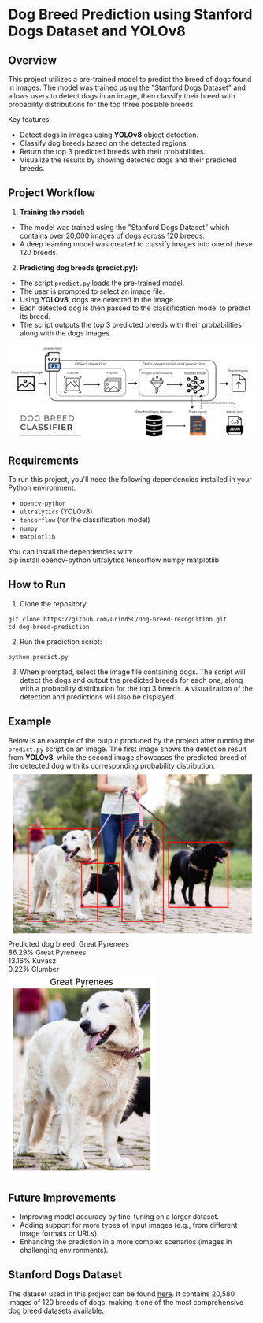 # Dog Breed Prediction using Stanford Dogs Dataset and YOLOv8

## Overview

This project utilizes a pre-trained model to predict the breed of dogs found in images. The model was trained using the "Stanford Dogs Dataset" and allows users to detect dogs in an image, then classify their breed with probability distributions for the top three possible breeds.

Key features:

- Detect dogs in images using **YOLOv8** object detection.
- Classify dog breeds based on the detected regions.
- Return the top 3 predicted breeds with their probabilities.
- Visualize the results by showing detected dogs and their predicted breeds.

## Project Workflow

1. **Training the model:**

- The model was trained using the "Stanford Dogs Dataset" which contains over 20,000 images of dogs across 120 breeds.
- A deep learning model was created to classify images into one of these 120 breeds.

2. **Predicting dog breeds (predict.py):**

- The script `predict.py` loads the pre-trained model.
- The user is prompted to select an image file.
- Using **YOLOv8**, dogs are detected in the image.
- Each detected dog is then passed to the classification model to predict its breed.
- The script outputs the top 3 predicted breeds with their probabilities along with the dogs images.

![Flow chart](Examples/flow.png)

## Requirements

To run this project, you'll need the following dependencies installed in your Python environment:

- `opencv-python`
- `ultralytics` (YOLOv8)
- `tensorflow` (for the classification model)
- `numpy`
- `matplotlib`

You can install the dependencies with:  
pip install opencv-python ultralytics tensorflow numpy matplotlib

## How to Run

1. Clone the repository:

```
git clone https://github.com/GrindSC/Dog-breed-recognition.git
cd dog-breed-prediction
```

2. Run the prediction script:

```
python predict.py
```

3. When prompted, select the image file containing dogs. The script will detect the dogs and output the predicted breeds for each one, along with a probability distribution for the top 3 breeds. A visualization of the detection and predictions will also be displayed.

## Example

Below is an example of the output produced by the project after running the `predict.py` script on an image. The first image shows the detection result from **YOLOv8**, while the second image showcases the predicted breed of the detected dog with its corresponding probability distribution.  
![Detection Output](Examples/detection.png)  
Predicted dog breed: Great Pyrenees  
86.29% Great Pyrenees  
13.16% Kuvasz  
0.22% Clumber  
![Predicted Dog Breed](Examples/pred_example.png)

## Future Improvements

- Improving model accuracy by fine-tuning on a larger dataset.
- Adding support for more types of input images (e.g., from different image formats or URLs).
- Enhancing the prediction in a more complex scenarios (images in challenging environments).

## Stanford Dogs Dataset

The dataset used in this project can be found [here](http://vision.stanford.edu/aditya86/ImageNetDogs/). It contains 20,580 images of 120 breeds of dogs, making it one of the most comprehensive dog breed datasets available.

